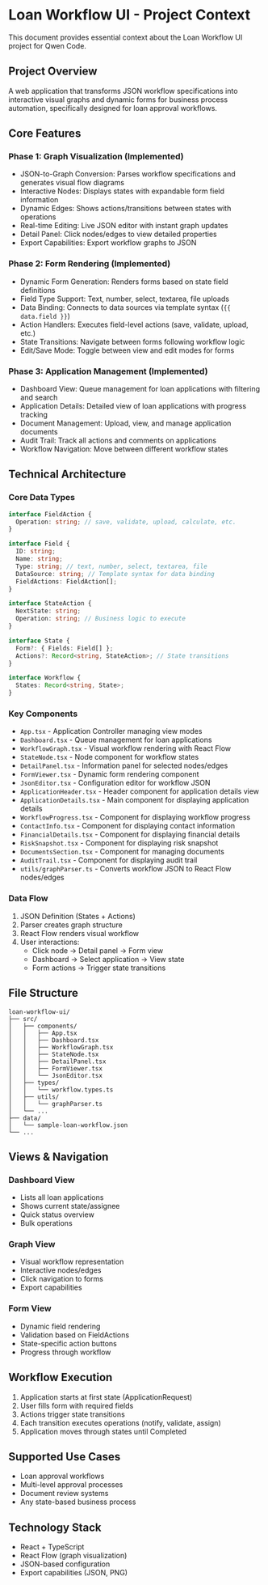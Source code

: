 # Loan Workflow UI - Project Context

This document provides essential context about the Loan Workflow UI project for Qwen Code.

## Project Overview

A web application that transforms JSON workflow specifications into interactive visual graphs and dynamic forms for business process automation, specifically designed for loan approval workflows.

## Core Features

### Phase 1: Graph Visualization (Implemented)
- JSON-to-Graph Conversion: Parses workflow specifications and generates visual flow diagrams
- Interactive Nodes: Displays states with expandable form field information
- Dynamic Edges: Shows actions/transitions between states with operations
- Real-time Editing: Live JSON editor with instant graph updates
- Detail Panel: Click nodes/edges to view detailed properties
- Export Capabilities: Export workflow graphs to JSON

### Phase 2: Form Rendering (Implemented)
- Dynamic Form Generation: Renders forms based on state field definitions
- Field Type Support: Text, number, select, textarea, file uploads
- Data Binding: Connects to data sources via template syntax (`{{ data.field }}`)
- Action Handlers: Executes field-level actions (save, validate, upload, etc.)
- State Transitions: Navigate between forms following workflow logic
- Edit/Save Mode: Toggle between view and edit modes for forms

### Phase 3: Application Management (Implemented)
- Dashboard View: Queue management for loan applications with filtering and search
- Application Details: Detailed view of loan applications with progress tracking
- Document Management: Upload, view, and manage application documents
- Audit Trail: Track all actions and comments on applications
- Workflow Navigation: Move between different workflow states

## Technical Architecture

### Core Data Types
```typescript
interface FieldAction {
  Operation: string; // save, validate, upload, calculate, etc.
}

interface Field {
  ID: string;
  Name: string;
  Type: string; // text, number, select, textarea, file
  DataSource: string; // Template syntax for data binding
  FieldActions: FieldAction[];
}

interface StateAction {
  NextState: string;
  Operation: string; // Business logic to execute
}

interface State {
  Form?: { Fields: Field[] };
  Actions?: Record<string, StateAction>; // State transitions
}

interface Workflow {
  States: Record<string, State>;
}
```

### Key Components
- `App.tsx` - Application Controller managing view modes
- `Dashboard.tsx` - Queue management for loan applications
- `WorkflowGraph.tsx` - Visual workflow rendering with React Flow
- `StateNode.tsx` - Node component for workflow states
- `DetailPanel.tsx` - Information panel for selected nodes/edges
- `FormViewer.tsx` - Dynamic form rendering component
- `JsonEditor.tsx` - Configuration editor for workflow JSON
- `ApplicationHeader.tsx` - Header component for application details view
- `ApplicationDetails.tsx` - Main component for displaying application details
- `WorkflowProgress.tsx` - Component for displaying workflow progress
- `ContactInfo.tsx` - Component for displaying contact information
- `FinancialDetails.tsx` - Component for displaying financial details
- `RiskSnapshot.tsx` - Component for displaying risk snapshot
- `DocumentsSection.tsx` - Component for managing documents
- `AuditTrail.tsx` - Component for displaying audit trail
- `utils/graphParser.ts` - Converts workflow JSON to React Flow nodes/edges

### Data Flow
1. JSON Definition (States + Actions)
2. Parser creates graph structure
3. React Flow renders visual workflow
4. User interactions:
   - Click node → Detail panel → Form view
   - Dashboard → Select application → View state
   - Form actions → Trigger state transitions

## File Structure
```
loan-workflow-ui/
├── src/
│   ├── components/
│   │   ├── App.tsx
│   │   ├── Dashboard.tsx
│   │   ├── WorkflowGraph.tsx
│   │   ├── StateNode.tsx
│   │   ├── DetailPanel.tsx
│   │   ├── FormViewer.tsx
│   │   └── JsonEditor.tsx
│   ├── types/
│   │   └── workflow.types.ts
│   ├── utils/
│   │   └── graphParser.ts
│   └── ...
├── data/
│   └── sample-loan-workflow.json
└── ...
```

## Views & Navigation

### Dashboard View
- Lists all loan applications
- Shows current state/assignee
- Quick status overview
- Bulk operations

### Graph View
- Visual workflow representation
- Interactive nodes/edges
- Click navigation to forms
- Export capabilities

### Form View
- Dynamic field rendering
- Validation based on FieldActions
- State-specific action buttons
- Progress through workflow

## Workflow Execution

1. Application starts at first state (ApplicationRequest)
2. User fills form with required fields
3. Actions trigger state transitions
4. Each transition executes operations (notify, validate, assign)
5. Application moves through states until Completed

## Supported Use Cases
- Loan approval workflows
- Multi-level approval processes
- Document review systems
- Any state-based business process

## Technology Stack
- React + TypeScript
- React Flow (graph visualization)
- JSON-based configuration
- Export capabilities (JSON, PNG)